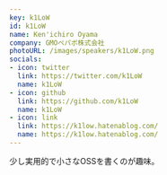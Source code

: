 ```yaml
---
key: k1LoW
id: k1LoW
name: Ken'ichiro Oyama
company: GMOペパボ株式会社
photoURL: /images/speakers/k1LoW.png
socials:
- icon: twitter
  link: https://twitter.com/k1LoW
  name: k1LoW
- icon: github
  link: https://github.com/k1LoW
  name: k1LoW
- icon: link
  link: https://k1low.hatenablog.com/
  name: https://k1low.hatenablog.com/
---
```

少し実用的で小さなOSSを書くのが趣味。